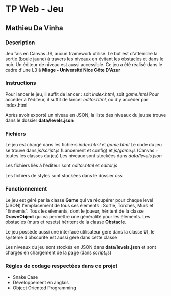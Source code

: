# TP Web - Jeu 
## Mathieu Da Vinha

### Description

Jeu fais en Canvas JS, aucun framework utilisé. Le but est d'atteindre la sortie (boule jaune) à travers les niveaux en évitant les obstacles et dans le noir. 
Un éditeur de niveau est aussi accessible.
Ce jeu a été réalisé dans le cadre d'une L3 à **Miage - Université Nice Côte D'Azur**

### Instructions

Pour lancer le jeu, il suffit de lancer : soit *index.html*, soit *game.html*
Pour accéder à l'éditeur, il suffit de lancer *editor.html*, ou d'y accéder par index.html

Après avoir exporté un niveau en JSON, la liste des niveaux du jeu se trouve dans le dossier **data/levels.json**

### Fichiers

Le jeu est chargé dans les fichiers *index.html* et *game.html*
Le code du jeu se trouve dans *js/script.js* (Lancement et config) et *js/game.js* (Canvas + toutes les classes du jeu)
Les niveaux sont stockées dans *data/levels.json*

Les fichiers liès à l'éditeur sont *editor.html* et *editor.js*

Les fichiers de styles sont stockées dans le dossier *css*

### Fonctionnement

Le jeu est géré par la classe **Game** qui va récupérer pour chaque level (JSON) l'emplacement de tous ses élements : Sortie, Torches, Murs et "Ennemis".
Tous les élements, dont le joueur, héritent de la classe **DrawnObject** qui va permettre une généralité pour les éléments.
Les obstacles (murs et resets) héritent de la classe **Obstacle**.

Le jeu possède aussi une interface utilisateur géré dans la classe **UI**, le système d'obscurité est aussi géré dans cette classe

Les niveaux du jeu sont stockés en JSON dans **data/levels.json** et sont chargés en chargement de la page (dans *script.js*)

### Règles de codage respectées dans ce projet

- Snake Case
- Développement en anglais
- Object Oriented Programming
